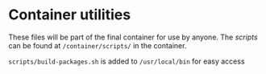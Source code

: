 Container utilities
====================

These files will be part of the final container for use by anyone. The _scripts_ can be found at `/container/scripts/` in the container.

`scripts/build-packages.sh` is added to `/usr/local/bin` for easy access
